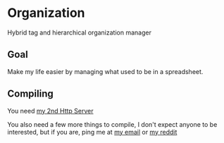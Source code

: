 # Organization
Hybrid tag and hierarchical organization manager

## Goal

Make my life easier by managing what used to be in a spreadsheet.

## Compiling

You need [my 2nd Http Server](https://github.com/MrDoritos/HTTP-Server-v2)

You also need a few more things to compile, I don't expect anyone to be interested, but if you are, ping me at [my email](mailto:ianmoore322@gmail.com?Subject=Commit%20your%20repositories) or [my reddit](https://www.reddit.com/user/MrDoritos_)
